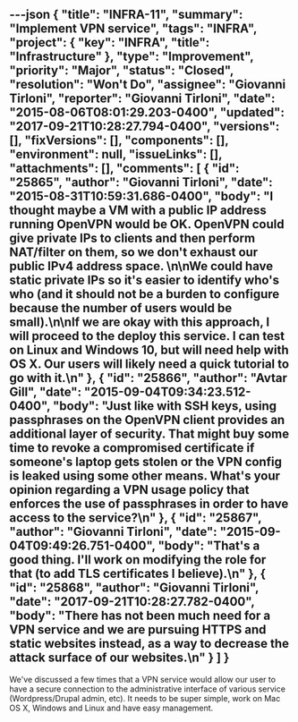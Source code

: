 ---json
{
  "title": "INFRA-11",
  "summary": "Implement VPN service",
  "tags": "INFRA",
  "project": {
    "key": "INFRA",
    "title": "Infrastructure"
  },
  "type": "Improvement",
  "priority": "Major",
  "status": "Closed",
  "resolution": "Won't Do",
  "assignee": "Giovanni Tirloni",
  "reporter": "Giovanni Tirloni",
  "date": "2015-08-06T08:01:29.203-0400",
  "updated": "2017-09-21T10:28:27.794-0400",
  "versions": [],
  "fixVersions": [],
  "components": [],
  "environment": null,
  "issueLinks": [],
  "attachments": [],
  "comments": [
    {
      "id": "25865",
      "author": "Giovanni Tirloni",
      "date": "2015-08-31T10:59:31.686-0400",
      "body": "I thought maybe a VM with a public IP address running OpenVPN would be OK. OpenVPN could give private IPs to clients and then perform NAT/filter on them, so we don't exhaust our public IPv4 address space.&#x20;\n\nWe could have static private IPs so it's easier to identify who's who (and it should not be a burden to configure because the number of users would be small).\n\nIf we are okay with this approach, I will proceed to the deploy this service. I can test on Linux and Windows 10, but will need help with OS X. Our users will likely need a quick tutorial to go with it.\n"
    },
    {
      "id": "25866",
      "author": "Avtar Gill",
      "date": "2015-09-04T09:34:23.512-0400",
      "body": "Just like with SSH keys, using passphrases on the OpenVPN client provides an additional layer of security. That might buy some time to revoke a compromised certificate if someone's laptop gets stolen or the VPN config is leaked using some other means. What's your opinion regarding a VPN usage policy that enforces the use of passphrases in order to have access to the service?\n"
    },
    {
      "id": "25867",
      "author": "Giovanni Tirloni",
      "date": "2015-09-04T09:49:26.751-0400",
      "body": "That's a good thing. I'll work on modifying the role for that (to add TLS certificates I believe).\n"
    },
    {
      "id": "25868",
      "author": "Giovanni Tirloni",
      "date": "2017-09-21T10:28:27.782-0400",
      "body": "There has not been much need for a VPN service and we are pursuing HTTPS and static websites instead, as a way to decrease the attack surface of our websites.\n"
    }
  ]
}
---
We've discussed a few times that a VPN service would allow our user to have a secure connection to the administrative interface of various service (Wordpress/Drupal admin, etc). It needs to be super simple, work on Mac OS X, Windows and Linux and have easy management.

        
